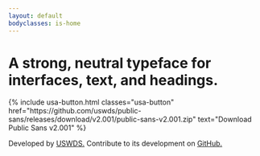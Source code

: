 ```yaml
---
layout: default
bodyclasses: is-home 
---
```


<div class="grid-container site-home">
  <h1 class="line-height-tight">A strong, neutral typeface for interfaces, text, and headings.</h1>

  <div class="button-container">
    {% include usa-button.html 
      classes="usa-button"
      href="https://github.com/uswds/public-sans/releases/download/v2.001/public-sans-v2.001.zip"
      text="Download Public Sans v2.001" %}
  </div>

  <p class="attribution">Developed by <a class="link-heavy" href="http://designsystem.digital.gov">USWDS.</a> <span class="noWrap">Contribute to its development</span> on <a class="link-heavy" href="https://github.com/uswds/public-sans">GitHub.</a></p>

</div>
